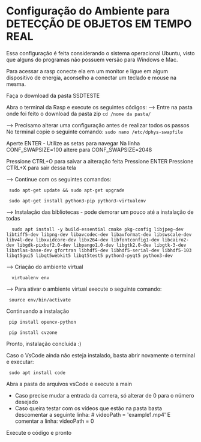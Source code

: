 # Configuração do Ambiente para DETECÇÃO DE OBJETOS EM TEMPO REAL

Essa configuração é feita considerando o sistema operacional Ubuntu, visto que alguns do programas não possuem versão para Windows e Mac.

Para acessar a rasp conecte ela em um monitor e ligue em algum dispositivo de energia, aconselho a conectar um teclado e mouse na mesma.

  Faça o download da pasta SSDTESTE

Abra o terminal da Rasp e execute os seguintes códigos:
--> Entre na pasta onde foi feito o download da pasta zip
    ```cd /nome da pasta/```

--> Precisamo alterar uma configuração antes de realizar todos os passos
No terminal copie o seguinte comando:
```sudo nano /etc/dphys-swapfile```

  Aperte ENTER - Utilize as setas para navegar
  Na linha CONF_SWAPSIZE=100 altere para CONF_SWAPSIZE=2048

  Pressione CTRL+O para salvar a alteração feita
  Pressione ENTER
  Pressione CTRL+X para sair dessa tela

--> Continue com os seguintes comandos:

``` sudo apt-get update && sudo apt-get upgrade```

``` sudo apt-get install python3-pip python3-virtualenv```

--> Instalação das bibliotecas - pode demorar um pouco até a instalação de todas

```  sudo apt install -y build-essential cmake pkg-config libjpeg-dev libtiff5-dev libpng-dev libavcodec-dev libavformat-dev libswscale-dev libv4l-dev libxvidcore-dev libx264-dev libfontconfig1-dev libcairo2-dev libgdk-pixbuf2.0-dev libpango1.0-dev libgtk2.0-dev libgtk-3-dev libatlas-base-dev gfortran libhdf5-dev libhdf5-serial-dev libhdf5-103 libqt5gui5 libqt5webkit5 libqt5test5 python3-pyqt5 python3-dev```

--> Criação do ambiente virtual

```  virtualenv env```

--> Para ativar o ambiente virtual execute o seguinte comando:

``` source env/bin/activate```

  Continuando a instalação

``` pip install opencv-python```

``` pip install cvzone```

Pronto, instalação concluida :)

Caso o VsCode ainda não esteja instalado, basta abrir novamente o terminal e executar:

``` sudo apt install code```

Abra a pasta de arquivos vsCode e execute a main

* Caso precise mudar a entrada da camera, só alterar de 0 para o número desejado
* Caso queira testar com os vídeos que estão na pasta basta descomentar a seguinte linha: # videoPath = 'example1.mp4'
E comentar a linha: videoPath = 0

Execute o código e pronto


